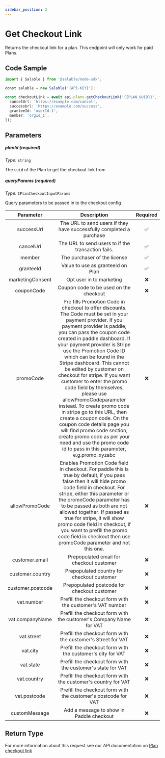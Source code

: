 ```yaml
---
sidebar_position: 2
---
```


# Get Checkout Link

Returns the checkout link for a plan. This endpoint will only work for paid Plans.

## Code Sample

```typescript
import { Salable } from '@salable/node-sdk';

const salable = new Salable('{API-KEY}');

const checkoutLink = await api.plans.getCheckoutLink('{{PLAN_UUID}}', {
  cancelUrl: 'https://example.com/cancel',
  successUrl: 'https://example.com/success',
  granteeId: 'userId-1',
  member: 'orgId_1',
});
```

## Parameters

##### planId (_required_)

_Type:_ `string`

The `uuid` of the Plan to get the checkout link from

##### queryParams (_required_)

_Type:_ `IPlanCheckoutInputParams`

Query parameters to be passed in to the checkout config

|   **Parameter**   |                                                                                                                                                                                                                                                                                                                                                              **Description**                                                                                                                                                                                                                                                                                                                                                               | **Required** |
| :---------------: | :----------------------------------------------------------------------------------------------------------------------------------------------------------------------------------------------------------------------------------------------------------------------------------------------------------------------------------------------------------------------------------------------------------------------------------------------------------------------------------------------------------------------------------------------------------------------------------------------------------------------------------------------------------------------------------------------------------------------------------------: | :----------: |
|    successUrl     |                                                                                                                                                                                                                                                                                                                                    The URL to send users if they have successfully completed a purchase                                                                                                                                                                                                                                                                                                                                    |      ✅      |
|     cancelUrl     |                                                                                                                                                                                                                                                                                                                                             The URL to send users to if the transaction fails.                                                                                                                                                                                                                                                                                                                                             |      ✅      |
|      member       |                                                                                                                                                                                                                                                                                                                                                        The purchaser of the license                                                                                                                                                                                                                                                                                                                                                        |      ✅      |
|     granteeId     |                                                                                                                                                                                                                                                                                                                                                     Value to use as granteeId on Plan                                                                                                                                                                                                                                                                                                                                                      |      ✅      |
| marketingConsent  |                                                                                                                                                                                                                                                                                                                                                          Opt user in to marketing                                                                                                                                                                                                                                                                                                                                                          |      ❌      |
|    couponCode     |                                                                                                                                                                                                                                                                                                                                                   Coupon code to be used on the checkout                                                                                                                                                                                                                                                                                                                                                   |      ❌      |
|     promoCode     | Pre fills Promotion Code in checkout to offer discounts. The Code must be set in your payment provider. If you payment provider is paddle, you can pass the coupon code created in paddle dashboard. If your payment provider is Stripe use the Promotion Code ID which can be found in the Stripe dashboard. This cannot be edited by customer on checkout for stripe. If you want customer to enter the promo code field by themselves, please use allowPromoCodeparameter instead. To create promo code in stripe go to this URL, then create a coupon code. On the coupon code details page you will find promo code section, create promo code as per your need and use the promo code id to pass in this parameter, e.g.promo_xyzabc |      ❌      |
|  allowPromoCode   |                                                                                                                                              Enables Promotion Code field in checkout. For paddle this is true by default, if you pass false then it will hide promo code field in checkout. For stripe, either this parameter or the promoCode parameter has to be passed as both are not allowed together. If passed as true for stripe, it will show promo code field in checkout, if you want to prefill the promo code field in checkout then use promoCode parameter and not this one.                                                                                                                                               |      ❌      |
|  customer.email   |                                                                                                                                                                                                                                                                                                                                                  Prepopulated email for checkout customer                                                                                                                                                                                                                                                                                                                                                  |      ❌      |
| customer.country  |                                                                                                                                                                                                                                                                                                                                                 Prepopulated country for checkout customer                                                                                                                                                                                                                                                                                                                                                 |      ❌      |
| customer.postcode |                                                                                                                                                                                                                                                                                                                                                Prepopulated postcode for checkout customer                                                                                                                                                                                                                                                                                                                                                 |      ❌      |
|    vat.number     |                                                                                                                                                                                                                                                                                                                                          Prefill the checkout form with the customer's VAT number                                                                                                                                                                                                                                                                                                                                          |      ❌      |
|  vat.companyName  |                                                                                                                                                                                                                                                                                                                                     Prefill the checkout form with the customer's Company Name for VAT                                                                                                                                                                                                                                                                                                                                     |      ❌      |
|    vat.street     |                                                                                                                                                                                                                                                                                                                                        Prefill the checkout form with the customer's Street for VAT                                                                                                                                                                                                                                                                                                                                        |      ❌      |
|     vat.city      |                                                                                                                                                                                                                                                                                                                                         Prefill the checkout form with the customer's city for VAT                                                                                                                                                                                                                                                                                                                                         |      ❌      |
|     vat.state     |                                                                                                                                                                                                                                                                                                                                        Prefill the checkout form with the customer's state for VAT                                                                                                                                                                                                                                                                                                                                         |      ❌      |
|    vat.country    |                                                                                                                                                                                                                                                                                                                                       Prefill the checkout form with the customer's country for VAT                                                                                                                                                                                                                                                                                                                                        |      ❌      |
|   vat.postcode    |                                                                                                                                                                                                                                                                                                                                       Prefill the checkout form with the customer's postcode for VAT                                                                                                                                                                                                                                                                                                                                       |      ❌      |
|   customMessage   |                                                                                                                                                                                                                                                                                                                                                  Add a message to show in Paddle checkout                                                                                                                                                                                                                                                                                                                                                  |      ❌      |

## Return Type

For more information about this request see our API documentation on [Plan checkout link](https://docs.salable.app/api#tag/Plans/operation/getPlanCheckoutLink)
